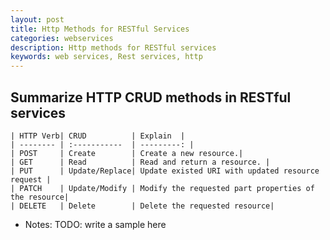```yaml
---
layout: post
title: Http Methods for RESTful Services
categories: webservices
description: Http methods for RESTful services
keywords: web services, Rest services, http
---
```


## Summarize HTTP CRUD methods in RESTful services

    | HTTP Verb| CRUD          | Explain  |
    | -------- | :-----------  | ---------: |
    | POST     | Create        | Create a new resource.|
    | GET      | Read          | Read and return a resource. |
    | PUT      | Update/Replace| Update existed URI with updated resource request |
    | PATCH    | Update/Modify | Modify the requested part properties of the resource|
    | DELETE   | Delete        | Delete the requested resource|

* Notes: TODO: write a sample here
